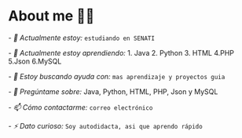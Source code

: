 # About me 🤙🏼


*- 🔭 Actualmente estoy:* `estudiando en SENATI`

*- 🌱 Actualmente estoy aprendiendo:* 
      1. Java 
      2. Python 
      3. HTML 
      4.PHP 
      5.Json 
      6.MySQL
  
*- 🤔 Estoy buscando ayuda con:* `mas aprendizaje y proyectos guia`

*- 💬 Pregúntame sobre:* Java, Python, HTML, PHP, Json y MySQL

*- 📫 Cómo contactarme:* `correo electrónico`

*- ⚡ Dato curioso:* `Soy autodidacta, asi que aprendo rápido`

